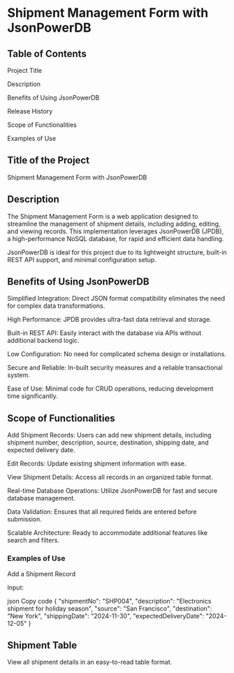 # Shipment Management Form with JsonPowerDB

## Table of Contents

Project Title

Description

Benefits of Using JsonPowerDB

Release History

Scope of Functionalities

Examples of Use


## Title of the Project


Shipment Management Form with JsonPowerDB

## Description

The Shipment Management Form is a web application designed to streamline the management of shipment details, including adding, editing, and viewing records. This implementation leverages JsonPowerDB (JPDB), a high-performance NoSQL database, for rapid and efficient data handling.

JsonPowerDB is ideal for this project due to its lightweight structure, built-in REST API support, and minimal configuration setup.

## Benefits of Using JsonPowerDB

Simplified Integration: Direct JSON format compatibility eliminates the need for complex data transformations.

High Performance: JPDB provides ultra-fast data retrieval and storage.

Built-in REST API: Easily interact with the database via APIs without additional backend logic.

Low Configuration: No need for complicated schema design or installations.

Secure and Reliable: In-built security measures and a reliable transactional system.

Ease of Use: Minimal code for CRUD operations, reducing development time significantly.

## Scope of Functionalities

Add Shipment Records: Users can add new shipment details, including shipment number, description, source, destination, shipping date, and expected delivery date.

Edit Records: Update existing shipment information with ease.

View Shipment Details: Access all records in an organized table format.

Real-time Database Operations: Utilize JsonPowerDB for fast and secure database management.

Data Validation: Ensures that all required fields are entered before submission.

Scalable Architecture: Ready to accommodate additional features like search and filters.


### Examples of Use


Add a Shipment Record

Input:

json
Copy code
{
  "shipmentNo": "SHP004",
  "description": "Electronics shipment for holiday season",
  "source": "San Francisco",
  "destination": "New York",
  "shippingDate": "2024-11-30",
  "expectedDeliveryDate": "2024-12-05"
}


## Shipment Table

View all shipment details in an easy-to-read table format.


